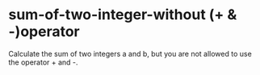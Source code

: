 # sum-of-two-integer-without (+ & -)operator
Calculate the sum of two integers a and b, but you are not allowed to use the operator + and -.
